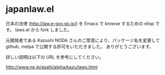 japanlaw.el
===========

日本の法律 (http://law.e-gov.go.jp/) を Emacs で browse するための elisp です。
laws.el から fork しました。

元開発者である Kazushi NODA さんのご厚意により、パッケージ名を変更して github, melpa で公開する許可をいただきました。
ありがとうございます。

詳しい説明は以下の URL を参考にしてください。

http://www.ne.jp/asahi/alpha/kazu/laws.html
